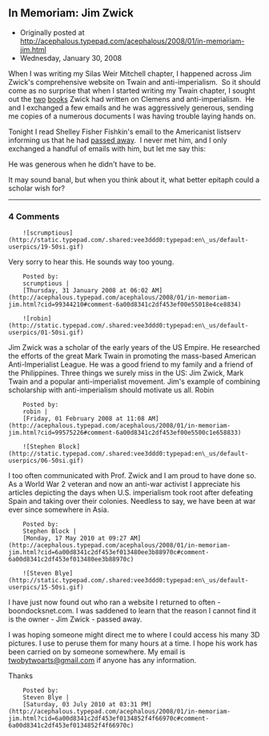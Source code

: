 ## In Memoriam: Jim Zwick

 * Originally posted at http://acephalous.typepad.com/acephalous/2008/01/in-memoriam-jim.html
 * Wednesday, January 30, 2008



When I was writing my Silas Weir Mitchell chapter, I happened across Jim Zwick's comprehensive website on Twain and anti-imperialism.  So it should come as no surprise that when I started writing my Twain chapter, I sought out the [two](http://www.jimzwick.net/confronting\_imperialism.html) [books](http://www.jimzwick.net/weapons\_satire.html) Zwick had written on Clemens and anti-imperialism.  He and I exchanged a few emails and he was aggressively generous, sending me copies of a numerous documents I was having trouble laying hands on.  

Tonight I read Shelley Fisher Fishkin's email to the Americanist listserv informing us that he had [passed away](http://www.legacy.com/HartfordCourant/DeathNotices.asp?Page=Lifestory&PersonId=102231213).  I never met him, and I only exchanged a handful of emails with him, but let me say this: 

He was generous when he didn't have to be.

It may sound banal, but when you think about it, what better epitaph could a scholar wish for?

		

* * *

### 4 Comments 

		

                
[]()

	

		![scrumptious](http://static.typepad.com/.shared:vee3ddd0:typepad:en\_us/default-userpics/19-50si.gif)
	

	

		

Very sorry to hear this.  He sounds way too young.

	

		Posted by:
		scrumptious |
		[Thursday, 31 January 2008 at 06:02 AM](http://acephalous.typepad.com/acephalous/2008/01/in-memoriam-jim.html?cid=99344210#comment-6a00d8341c2df453ef00e55018e4ce8834)

[]()

	

		![robin](http://static.typepad.com/.shared:vee3ddd0:typepad:en\_us/default-userpics/01-50si.gif)
	

	

		

Jim Zwick was a scholar of the early years of the US Empire.  He researched the efforts of the great Mark Twain in promoting the mass-based American Anti-Imperialist League.  He was a good friend to my family and a friend of the Philippines.  Three things we surely miss in the US: Jim Zwick, Mark Twain and a popular anti-imperialist movement. Jim's example of combining scholarship with anti-imperialism should motivate us all.  Robin

	

		Posted by:
		robin |
		[Friday, 01 February 2008 at 11:08 AM](http://acephalous.typepad.com/acephalous/2008/01/in-memoriam-jim.html?cid=99575226#comment-6a00d8341c2df453ef00e5500c1e658833)

[]()

	

		![Stephen Block](http://static.typepad.com/.shared:vee3ddd0:typepad:en\_us/default-userpics/06-50si.gif)
	

	

		

I too often communicated with Prof. Zwick and I am proud to have done so. As a World War 2 veteran and now an anti-war activist I appreciate his articles depicting the days when U.S. imperialism took root after defeating Spain and taking over their colonies. Needless to say, we have been at war ever since somewhere in Asia.

	

		Posted by:
		Stephen Block |
		[Monday, 17 May 2010 at 09:27 AM](http://acephalous.typepad.com/acephalous/2008/01/in-memoriam-jim.html?cid=6a00d8341c2df453ef013480ee3b88970c#comment-6a00d8341c2df453ef013480ee3b88970c)

[]()

	

		![Steven Blye](http://static.typepad.com/.shared:vee3ddd0:typepad:en\_us/default-userpics/15-50si.gif)
	

	

		

I have just now found out who ran a website I returned to often - boondocksnet.com.  I was saddened to learn that the reason I cannot find it is the owner - Jim Zwick - passed away.

I was hoping someone might direct me to where I could access his many 3D pictures.  I use to peruse them for many hours at a time.  I hope his work has been carried on by someone somewhere.  My email is twobytwoarts@gmail.com if anyone has any information.

Thanks

	

		Posted by:
		Steven Blye |
		[Saturday, 03 July 2010 at 03:31 PM](http://acephalous.typepad.com/acephalous/2008/01/in-memoriam-jim.html?cid=6a00d8341c2df453ef0134852f4f66970c#comment-6a00d8341c2df453ef0134852f4f66970c)

		

        